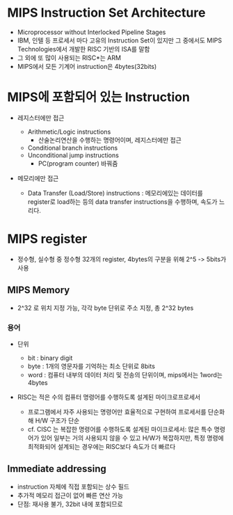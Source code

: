 # MIPS Instruction Set Architecture

- Microprocessor without Interlocked Pipeline Stages
- IBM, 인텔 등 프로세서 마다 고유의 Instruction Set이 있지만 그 중에서도 MIPS Technologies에서 개발한 RISC 기반의 ISA를 말함
- 그 외에 또 많이 사용되는 RISC\*는 ARM
- MIPS에서 모든 기계어 instruction은 4bytes(32bits)

# MIPS에 포함되어 있는 Instruction

- 레지스터에만 접근

  - Arithmetic/Logic instructions
    - 산술논리연산을 수행하는 명령어이며, 레지스터에만 접근
  - Conditional branch instructions
  - Unconditional jump instructions
    - PC(program counter) 바꿔줌

- 메모리에만 접근
  - Data Transfer (Load/Store) instructions : 메모리에있는 데이터를 register로 load하는 등의 data transfer instructions을 수행하며, 속도가 느리다.

# MIPS register

- 정수형, 실수형 중 정수형 32개의 register, 4bytes의 구분을 위해 2^5 -> 5bits가 사용

## MIPS Memory

- 2^32 로 위치 지정 가능, 각각 byte 단위로 주소 지정, 총 2^32 bytes

### 용어

- 단위

  - bit : binary digit
  - byte : 1개의 영문자를 기억하는 최소 단위로 8bits
  - word : 컴퓨터 내부의 데이터 처리 및 전송의 단위이며, mips에서는 1word는 4bytes

- RISC는 적은 수의 컴퓨터 명령어를 수행하도록 설계된 마이크로프로세서
  - 프로그램에서 자주 사용되는 명령어만 효율적으로 구현하여 프로세서를 단순화해 H/W 구조가 단순
  - cf. CISC 는 복잡한 명령어를 수행하도록 설계된 마이크로세서: 많은 특수 명령어가 있어 일부는 거의 사용되지 않을 수 있고 H/W가 복잡하지만, 특정 명령에 최적화되어 설계되는 경우에는 RISC보다 속도가 더 빠르다


## Immediate addressing
- instruction 자체에 직접 포함되는 상수 필드
- 추가적 메모리 접근이 없어 빠른 연산 가능
- 단점: 재사용 불가, 32bit 내에 포함되므로 
